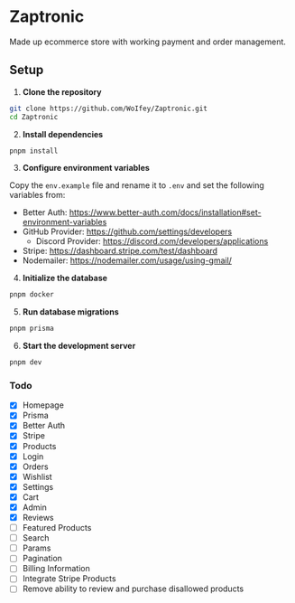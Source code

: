 # Zaptronic

Made up ecommerce store with working payment and order management.

## Setup

1. **Clone the repository**

```bash
git clone https://github.com/WoIfey/Zaptronic.git
cd Zaptronic
```

2. **Install dependencies**

```bash
pnpm install
```

3. **Configure environment variables**

Copy the `env.example` file and rename it to `.env` and set the following variables from:

- Better Auth:
  https://www.better-auth.com/docs/installation#set-environment-variables
- GitHub Provider:
  https://github.com/settings/developers
  - Discord Provider:
    https://discord.com/developers/applications
- Stripe:
  https://dashboard.stripe.com/test/dashboard
- Nodemailer:
  https://nodemailer.com/usage/using-gmail/

4. **Initialize the database**

```bash
pnpm docker
```

5. **Run database migrations**

```bash
pnpm prisma
```

6. **Start the development server**

```bash
pnpm dev
```

### Todo

- [x] Homepage
- [x] Prisma
- [x] Better Auth
- [x] Stripe
- [x] Products
- [x] Login
- [x] Orders
- [x] Wishlist
- [x] Settings
- [x] Cart
- [x] Admin
- [x] Reviews
- [ ] Featured Products
- [ ] Search
- [ ] Params
- [ ] Pagination
- [ ] Billing Information
- [ ] Integrate Stripe Products
- [ ] Remove ability to review and purchase disallowed products
